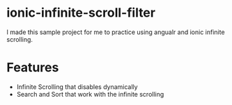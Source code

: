 # ionic-infinite-scroll-filter
I made this sample project for me to practice using angualr and ionic infinite scrolling.

# Features
- Infinite Scrolling that disables dynamically
- Search and Sort that work with the infinite scrolling
